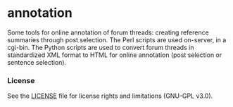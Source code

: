 # annotation

Some tools for online annotation of forum threads: creating reference summaries through post selection. The Perl scripts are used on-server, in a cgi-bin. The Python scripts are used to convert forum threads in standardized XML format to HTML for online annotation (post selection or sentence selection).

### License

See the [LICENSE](LICENSE.md) file for license rights and limitations (GNU-GPL v3.0).
